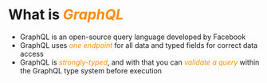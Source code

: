 
<h1>What is <span style="font-style: oblique;
    color: darkorange;"> GraphQL</span> </h1>
<ul>
 <li>
   GraphQL is an open-source query language developed by Facebook
 </li>
  <li>
    GraphQL uses <span style="font-style: oblique;
    color: darkorange;">one endpoint</span> for all data and typed fields for correct data access
  </li>
  <li>
    GraphQL is <span style="font-style: oblique;
    color: darkorange;">strongly-typed</span>, and with that you can <span style="font-style: oblique;
    color: darkorange;">validate a query</span> within the GraphQL type system before execution
  </li>
<ul>
